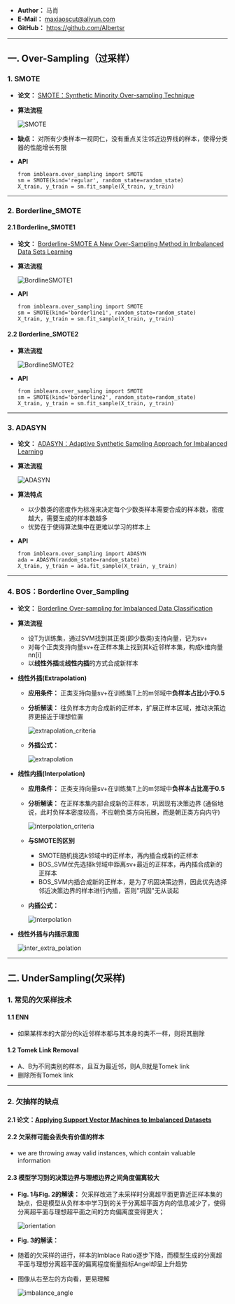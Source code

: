 - **Author：** 马肖
- **E-Mail：** maxiaoscut@aliyun.com
- **GitHub：**  https://github.com/Albertsr
---

## 一. Over-Sampling（过采样）
### 1. SMOTE
- **论文：** [SMOTE：Synthetic Minority Over-sampling Technique](https://github.com/Albertsr/Class-Imbalance/blob/master/2.%20Sampling/Papers/SMOTE%EF%BC%9ASynthetic%20Minority%20Over-sampling%20Technique.pdf)
- **算法流程**

  ![SMOTE](https://github.com/Albertsr/Class-Imbalance/blob/master/2.%20Sampling/Pics/SMOTE.jpg)

- **缺点：** 对所有少类样本一视同仁，没有重点关注邻近边界线的样本，使得分类器的性能增长有限

- **API**
  ```
  from imblearn.over_sampling import SMOTE
  sm = SMOTE(kind='regular', random_state=random_state)
  X_train, y_train = sm.fit_sample(X_train, y_train)
  ```
--- 

### 2. Borderline_SMOTE
#### 2.1 Borderline_SMOTE1
- **论文：** [Borderline-SMOTE A New Over-Sampling Method in Imbalanced Data Sets Learning](https://github.com/Albertsr/Class-Imbalance/blob/master/2.%20Sampling/Papers/Borderline-SMOTE%20A%20New%20Over-Sampling%20Method%20in%20Imbalanced%20Data%20Sets%20Learning.pdf)

- **算法流程**

   ![BordlineSMOTE1](https://github.com/Albertsr/Class-Imbalance/blob/master/2.%20Sampling/Pics/Bordline_SMOTE1.jpg)
    
- **API**
  ```
  from imblearn.over_sampling import SMOTE
  sm = SMOTE(kind='borderline1', random_state=random_state)
  X_train, y_train = sm.fit_sample(X_train, y_train)
  ```
  
#### 2.2 Borderline_SMOTE2
- **算法流程**
  
  ![BordlineSMOTE2](https://github.com/Albertsr/Class-Imbalance/blob/master/2.%20Sampling/Pics/Bordline_SMOTE2.jpg)

- **API**
  ```
  from imblearn.over_sampling import SMOTE
  sm = SMOTE(kind='borderline2', random_state=random_state)
  X_train, y_train = sm.fit_sample(X_train, y_train)
  ```
---

### 3. ADASYN
- **论文：** [ADASYN：Adaptive Synthetic Sampling Approach for Imbalanced Learning](https://github.com/Albertsr/Class-Imbalance/blob/master/2.%20Sampling/Papers/ADASYN%EF%BC%9AAdaptive%20Synthetic%20Sampling%20Approach%20for%20Imbalanced%20Learning.pdf)

- **算法流程**

    ![ADASYN](https://github.com/Albertsr/Class-Imbalance/blob/master/2.%20Sampling/Pics/ADASYN.jpg)

- **算法特点**
  - 以少数类的密度作为标准来决定每个少数类样本需要合成的样本数，密度越大，需要生成的样本数越多
  - 优势在于使得算法集中在更难以学习的样本上

- **API**
  ```
  from imblearn.over_sampling import ADASYN
  ada = ADASYN(random_state=random_state)
  X_train, y_train = ada.fit_sample(X_train, y_train)
  ```
---

### 4. BOS：Borderline Over_Sampling
- **论文：** [Borderline Over-sampling for Imbalanced Data Classification](https://github.com/Albertsr/Class-Imbalance/blob/master/2.%20Sampling/Papers/Borderline%20Over-sampling%20for%20Imbalanced%20Data%20Classification.pdf)

- **算法流程**
  - 设T为训练集，通过SVM找到其正类(即少数类)支持向量，记为sv+
  - 对每个正类支持向量sv+在正样本集上找到其k近邻样本集，构成k维向量nn[i]
  - 以**线性外插**或**线性内插**的方式合成新样本

- **线性外插(Extrapolation)**
  - **应用条件：** 正类支持向量sv+在训练集T上的m邻域中**负样本占比小于0.5**
  - **分析解读：** 往负样本方向合成新的正样本，扩展正样本区域，推动决策边界更接近于理想位置
     
     ![extrapolation_criteria](https://github.com/Albertsr/Class-Imbalance/blob/master/2.%20Sampling/Pics/extrapolation_criteria.jpg)
      
  - **外插公式：** 
  
    ![extrapolation](https://github.com/Albertsr/Class-Imbalance/blob/master/2.%20Sampling/Pics/extrapolation.jpg)
    
- **线性内插(Interpolation)**
  - **应用条件：** 正类支持向量sv+在训练集T上的m邻域中**负样本占比高于0.5**
  - **分析解读：** 在正样本集内部合成新的正样本，巩固现有决策边界 (通俗地说，此时负样本密度较高，不应朝负类方向拓展，而是朝正类方向内守)
     
     ![interpolation_criteria](https://github.com/Albertsr/Class-Imbalance/blob/master/2.%20Sampling/Pics/interpolation_criteria.jpg)
  
  - **与SMOTE的区别** 
    - SMOTE随机挑选k邻域中的正样本，再内插合成新的正样本
    - BOS_SVM优先选择k邻域中距离sv+最近的正样本，再内插合成新的正样本
    - BOS_SVM内插合成新的正样本，是为了巩固决策边界，因此优先选择邻近决策边界的样本进行内插，否则"巩固"无从谈起
  
  - **内插公式：**
  
      ![interpolation](https://github.com/Albertsr/Class-Imbalance/blob/master/2.%20Sampling/Pics/interpolation.jpg)
      
- **线性外插与内插示意图**
    
    ![inter_extra_polation](https://github.com/Albertsr/Class-Imbalance/blob/master/2.%20Sampling/Pics/inter_extra_polation.jpg)
  
---

## 二. UnderSampling(欠采样)
### 1. 常见的欠采样技术
#### 1.1 ENN
- 如果某样本的大部分的k近邻样本都与其本身的类不一样，则将其删除

#### 1.2 Tomek Link Removal
- A、B为不同类别的样本，且互为最近邻，则A,B就是Tomek link
- 删除所有Tomek link
---

### 2. 欠抽样的缺点
#### 2.1 论文：[Applying Support Vector Machines to Imbalanced Datasets](https://github.com/Albertsr/Class-Imbalance/blob/master/2.%20Sampling/Papers/Applying%20Support%20Vector%20Machines%20to%20Imbalanced%20Datasets.pdf)

#### 2.2 欠采样可能会丢失有价值的样本
- we are throwing away valid instances, which contain valuable information

#### 2.3 模型学习到的决策边界与理想边界之间角度偏离较大
- **Fig. 1与Fig. 2的解读：**  欠采样改进了未采样时分离超平面更靠近正样本集的缺点，但是模型从负样本中学习到的关于分离超平面方向的信息减少了，使得分离超平面与理想超平面之间的方向偏离度变得更大；

  ![orientation](https://github.com/Albertsr/Class-Imbalance/blob/master/2.%20Sampling/Pics/orientation_%20hyperplane.jpg)

- **Fig. 3的解读：** 
- 随着的欠采样的进行，样本的Imblace Ratio逐步下降，而模型生成的分离超平面与理想分离超平面的偏离程度衡量指标Angel却呈上升趋势
- 图像从右至左的方向看，更易理解
 
  ![imbalance_angle](https://github.com/Albertsr/Class-Imbalance/blob/master/2.%20Sampling/Pics/imbalance%20ratio%26angle.jpg)

